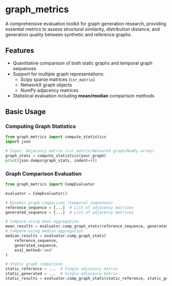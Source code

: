 # graph_metrics

A comprehensive evaluation toolkit for graph generation research, providing essential metrics to assess structural similarity, distribution distance, and generation quality between synthetic and reference graphs.

## Features

- Quantitative comparison of both static graphs and temporal graph sequences
- Support for multiple graph representations: 
  - Scipy sparse matrices (`csr_matrix`)
  - NetworkX graph objects
  - NumPy adjacency matrices
- Statistical evaluation including **mean/median** comparison methods

## Basic Usage

### Computing Graph Statistics
```python
from graph_metrics import compute_statistics
import json

# Input: Adjacency matrix (csr_matrix/NetworkX graph/NumPy array)
graph_stats = compute_statistics(your_graph)
print(json.dumps(graph_stats, indent=4))
```

### Graph Comparison Evaluation
```python
from graph_metrics import CompEvaluator

evaluator = CompEvaluator()

# Dynamic graph comparison (temporal sequences)
reference_sequence = [...]  # List of adjacency matrices
generated_sequence = [...]  # List of adjacency matrices

# Compare using mean aggregation
mean_results = evaluator.comp_graph_stats(reference_sequence, generated_sequence)
# Compare using median aggregation
median_results = evaluator.comp_graph_stats(
    reference_sequence, 
    generated_sequence,
    eval_method='med'
)

# Static graph comparison
static_reference = ...  # Single adjacency matrix
static_generated = ...  # Single adjacency matrix
static_results = evaluator.comp_graph_stats(static_reference, static_generated)
```
